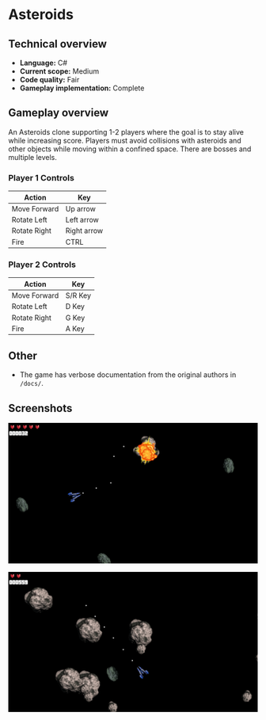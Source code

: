 # Asteroids

## Technical overview

- **Language:** C#
- **Current scope:** Medium
- **Code quality:** Fair
- **Gameplay implementation:** Complete

## Gameplay overview

An Asteroids clone supporting 1-2 players where the goal is to stay alive while increasing score. Players must avoid collisions with asteroids and other objects while moving within a confined space. There are bosses and multiple levels.

### Player 1 Controls

| Action        | Key          |
|---------------|--------------|
| Move Forward  | Up arrow     |
| Rotate Left   | Left arrow   |
| Rotate Right  | Right arrow  |
| Fire          | CTRL         |

### Player 2 Controls

| Action        | Key          |
|---------------|--------------|
| Move Forward  | S/R Key      |
| Rotate Left   | D Key        |
| Rotate Right  | G Key        |
| Fire          | A Key        |

## Other

- The game has verbose documentation from the original authors in `/docs/`.

## Screenshots

![](/docs/screenshot-01.png)

![](/docs/screenshot-02.png)